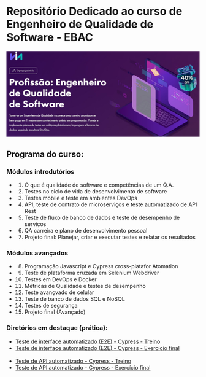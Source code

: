# Repositório Dedicado ao curso de Engenheiro de Qualidade de Software - EBAC

![Logo do curso](https://github.com/renanslopes/ebac_engenheiro_qualidade_software/blob/main/imagens/topo_logo_curso.JPG?raw=true)

## Programa do curso:

### Módulos introdutórios
- 1. O que é qualidade de software e competências de um Q.A.
- 2. Testes no ciclo de vida de desenvolvimento de software
- 3. Testes mobile e teste em ambientes DevOps
- 4. API, teste de contrato de microserviços e teste automatizado de API Rest
- 5. Teste de fluxo de banco de dados e teste de desempenho de serviços
- 6. QA carreira e plano de desenvolvimento pessoal
- 7. Projeto final: Planejar, criar e executar testes e relatar os resultados

### Módulos avançados
- 8. Programação Javascript e Cypress cross-platafor Atomation
- 9. Teste de plataforma cruzada em Selenium Webdriver
- 10. Testes em DevOps e Docker
- 11. Métricas de Qualidade e testes de desempenho
- 12. Teste avançvado de celular
- 13. Teste de banco de dados SQL e NoSQL
- 14. Testes de segurança
- 15. Projeto final (Avançado)
  
### Diretórios em destaque (prática):

- [Teste de interface automatizado (E2E) - Cypress - Treino](https://github.com/renanslopes/ebac_engenheiro_qualidade_software/tree/main/Modulo_11_12_Cypress_UI_01)
- [Teste de interface automatizado (E2E) - Cypress - Exercício final](https://github.com/renanslopes/ebac_engenheiro_qualidade_software/tree/main/Modulo_11_12_Cypress_UI_01/exercicio_final/teste-e2e-ebac)
  <br/>
  <br/>
- [Teste de API automatizado - Cypress - Treino](https://github.com/renanslopes/ebac_engenheiro_qualidade_software/tree/main/Modulo_14_Cypress_API/Testes%20-%20API%20Rest) 
- [Teste de API automatizado - Cypress - Exercício final](https://github.com/renanslopes/ebac_engenheiro_qualidade_software/tree/main/Modulo_14_Cypress_API/exercicio_final/teste-api-ebac-main) 